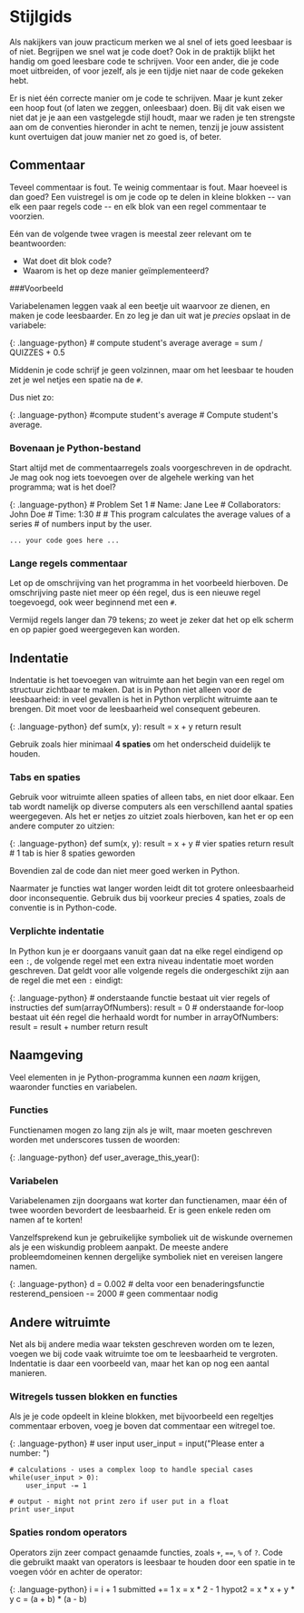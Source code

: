 # Stijlgids

Als nakijkers van jouw practicum merken we al snel of iets goed leesbaar is of niet. Begrijpen we snel wat je code doet? Ook in de praktijk blijkt het handig om goed leesbare code te schrijven. Voor een ander, die je code moet uitbreiden, of voor jezelf, als je een tijdje niet naar de code gekeken hebt.

Er is niet één correcte manier om je code te schrijven. Maar je kunt zeker een hoop fout (of laten we zeggen, onleesbaar) doen. Bij dit vak eisen we niet dat je je aan een vastgelegde stijl houdt, maar we raden je ten strengste aan om de conventies hieronder in acht te nemen, tenzij je jouw assistent kunt overtuigen dat jouw manier net zo goed is, of beter.

## Commentaar

Teveel commentaar is fout. Te weinig commentaar is fout. Maar hoeveel is dan goed? Een vuistregel is om je code op te delen in kleine blokken -- van elk een paar regels code -- en elk blok van een regel commentaar te voorzien.

Eén van de volgende twee vragen is meestal zeer relevant om te beantwoorden:

* Wat doet dit blok code?
* Waarom is het op deze manier geïmplementeerd?

###Voorbeeld

Variabelenamen leggen vaak al een beetje uit waarvoor ze dienen, en maken je code leesbaarder. En zo leg je dan uit wat je *precies* opslaat in de variabele:

{: .language-python}
    # compute student's average
    average = sum / QUIZZES + 0.5

Middenin je code schrijf je geen volzinnen, maar om het leesbaar te houden zet je wel netjes een spatie na de `#`.

Dus niet zo:

{: .language-python}
    #compute student's average
    # Compute student's average.

### Bovenaan je Python-bestand

Start altijd met de commentaarregels zoals voorgeschreven in de opdracht. Je mag ook nog iets toevoegen over de algehele werking van het programma; wat is het doel?

{: .language-python}
    # Problem Set 1
    # Name: Jane Lee
    # Collaborators: John Doe
    # Time: 1:30
    #
    # This program calculates the average values of a series
    # of numbers input by the user.
    
    ... your code goes here ...

### Lange regels commentaar

Let op de omschrijving van het programma in het voorbeeld hierboven. De omschrijving paste niet meer op één regel, dus is een nieuwe regel toegevoegd, ook weer beginnend met een `#`.

Vermijd regels langer dan 79 tekens; zo weet je zeker dat het op elk scherm en op papier goed weergegeven kan worden.

## Indentatie

Indentatie is het toevoegen van witruimte aan het begin van een regel om structuur zichtbaar te maken. Dat is in Python niet alleen voor de leesbaarheid: in veel gevallen is het in Python verplicht witruimte aan te brengen. Dit moet voor de leesbaarheid wel consequent gebeuren.

{: .language-python}
    def sum(x, y):
        result = x + y
        return result

Gebruik zoals hier minimaal **4 spaties** om het onderscheid duidelijk te houden.

### Tabs en spaties

Gebruik voor witruimte alleen spaties of alleen tabs, en niet door elkaar. Een tab wordt namelijk op diverse computers als een verschillend aantal spaties weergegeven. Als het er netjes zo uitziet zoals hierboven, kan het er op een andere computer zo uitzien:

{: .language-python}
    def sum(x, y):
        result = x + y     # vier spaties
            return result  # 1 tab is hier 8 spaties geworden

Bovendien zal de code dan niet meer goed werken in Python.

Naarmater je functies wat langer worden leidt dit tot grotere onleesbaarheid door inconsequentie. Gebruik dus bij voorkeur precies 4 spaties, zoals de conventie is in Python-code.

### Verplichte indentatie

In Python kun je er doorgaans vanuit gaan dat na elke regel eindigend op een `:`, de volgende regel met een extra niveau indentatie moet worden geschreven. Dat geldt voor alle volgende regels die ondergeschikt zijn aan de regel die met een `:` eindigt:

{: .language-python}
    # onderstaande functie bestaat uit vier regels of instructies
    def sum(arrayOfNumbers):
        result = 0
        # onderstaande for-loop bestaat uit één regel die herhaald wordt
        for number in arrayOfNumbers:
            result = result + number
        return result

## Naamgeving

Veel elementen in je Python-programma kunnen een *naam* krijgen, waaronder functies en variabelen.

### Functies

Functienamen mogen zo lang zijn als je wilt, maar moeten geschreven worden met underscores tussen de woorden:

{: .language-python}
    def user_average_this_year():

### Variabelen

Variabelenamen zijn doorgaans wat korter dan functienamen, maar één of twee woorden bevordert de leesbaarheid. Er is geen enkele reden om namen af te korten!

Vanzelfsprekend kun je gebruikelijke symboliek uit de wiskunde overnemen als je een wiskundig probleem aanpakt. De meeste andere probleemdomeinen kennen dergelijke symboliek niet en vereisen langere namen.

{: .language-python}
    d = 0.002                   # delta voor een benaderingsfunctie
    resterend_pensioen -= 2000  # geen commentaar nodig

## Andere witruimte

Net als bij andere media waar teksten geschreven worden om te lezen, voegen we bij code vaak witruimte toe om te leesbaarheid te vergroten. Indentatie is daar een voorbeeld van, maar het kan op nog een aantal manieren.

### Witregels tussen blokken en functies

Als je je code opdeelt in kleine blokken, met bijvoorbeeld een regeltjes commentaar erboven, voeg je boven dat commentaar een witregel toe.

{: .language-python}
	# user input
	user_input = input("Please enter a number: ")
	
	# calculations - uses a complex loop to handle special cases
	while(user_input > 0):
		user_input -= 1
	
	# output - might not print zero if user put in a float
	print user_input

### Spaties rondom operators

Operators zijn zeer compact genaamde functies, zoals `+`, `==`, `%` of `?`. Code die gebruikt maakt van operators is leesbaar te houden door een spatie in te voegen vóór en achter de operator:

{: .language-python}
    i = i + 1
    submitted += 1
    x = x * 2 - 1
    hypot2 = x * x + y * y
    c = (a + b) * (a - b)
